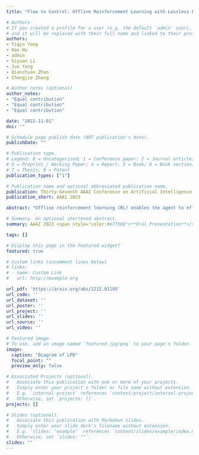 ```yaml
---
title: "Flow to Control: Offline Reinforcement Learning with Lossless Primitive Discovery"

# Authors
# If you created a profile for a user (e.g. the default `admin` user), write the username (folder name) here 
# and it will be replaced with their full name and linked to their profile.
authors:
- Yiqin Yang
- Hao Hu
- admin
- Siyuan Li
- Jun Yang
- Qianchuan Zhao
- Chongjie Zhang

# Author notes (optional)
author_notes:
- "Equal contribution"
- "Equal contribution"
- "Equal contribution"

date: "2022-11-01"
doi: ""

# Schedule page publish date (NOT publication's date).
publishDate: ""

# Publication type.
# Legend: 0 = Uncategorized; 1 = Conference paper; 2 = Journal article;
# 3 = Preprint / Working Paper; 4 = Report; 5 = Book; 6 = Book section;
# 7 = Thesis; 8 = Patent
publication_types: ["1"]

# Publication name and optional abbreviated publication name.
publication: Thirty-Seventh AAAI Conference on Artificial Intelligence (AAAI 2023)
publication_short: AAAI 2023

abstract: "Offline reinforcement learning (RL) enables the agent to effectively learn from logged data, which significantly extends the applicability of RL algorithms in real-world scenarios where exploration can be expensive or unsafe. Previous works have shown that extracting primitive skills from the recurring and temporally extended structures in the logged data yields better learning. However, these methods suffer greatly when the primitives have limited representation ability to recover the original policy space, especially in offline settings. In this paper, we give a quantitative characterization of the performance of offline hierarchical learning and highlight the importance of learning lossless primitives. To this end, we propose to use a flow-based structure as the representation for low-level policies. This allows us to represent the behaviors in the dataset faithfully while keeping the expression ability to recover the whole policy space. We show that such lossless primitives can drastically improve the performance of hierarchical policies. The experimental results and extensive ablation studies on the standard D4RL benchmark show that our method has a good representation ability for policies and achieves superior performance in most tasks."

# Summary. An optional shortened abstract.
summary: AAAI 2023 <span style="color:#e77500">**Oral Presentation**</span>

tags: []

# Display this page in the Featured widget?
featured: true

# Custom links (uncomment lines below)
# links:
# - name: Custom Link
#   url: http://example.org

url_pdf: 'https://arxiv.org/abs/2212.01105'
url_code: ''
url_dataset: ''
url_poster: ''
url_project: ''
url_slides: ''
url_source: ''
url_video: ''

# Featured image
# To use, add an image named `featured.jpg/png` to your page's folder. 
image:
  caption: "Diagram of LPD"
  focal_point: ""
  preview_only: false

# Associated Projects (optional).
#   Associate this publication with one or more of your projects.
#   Simply enter your project's folder or file name without extension.
#   E.g. `internal-project` references `content/project/internal-project/index.md`.
#   Otherwise, set `projects: []`.
projects: []

# Slides (optional).
#   Associate this publication with Markdown slides.
#   Simply enter your slide deck's filename without extension.
#   E.g. `slides: "example"` references `content/slides/example/index.md`.
#   Otherwise, set `slides: ""`.
slides: ""
---
```


<!-- {{% callout note %}}
Click the *Cite* button above to demo the feature to enable visitors to import publication metadata into their reference management software.
{{% /callout %}}

{{% callout note %}}
Create your slides in Markdown - click the *Slides* button to check out the example.
{{% /callout %}}

Supplementary notes can be added here, including [code, math, and images](https://wowchemy.com/docs/writing-markdown-latex/). -->
